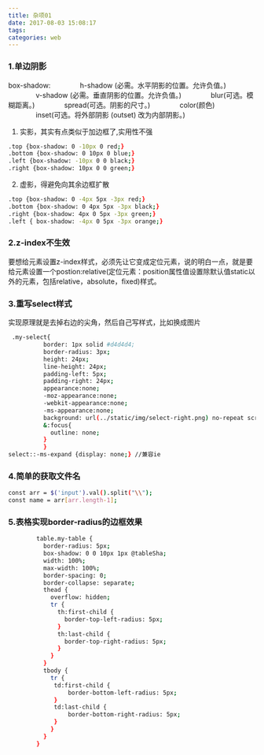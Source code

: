 ```yaml
---
title: 杂项01
date: 2017-08-03 15:08:17
tags:
categories: web
---
```


### 1.单边阴影
box-shadow:
　　　　h-shadow (必需。水平阴影的位置。允许负值。)
　　　　v-shadow (必需。垂直阴影的位置。允许负值。)
　　　　blur(可选。模糊距离。)
　　　　spread(可选。阴影的尺寸。)
　　　　color(颜色)
　　　　inset(可选。将外部阴影 (outset) 改为内部阴影。)
1. 实影，其实有点类似于加边框了,实用性不强
``` bash
.top {box-shadow: 0 -10px 0 red;}
.bottom {box-shadow: 0 10px 0 blue;}
.left {box-shadow: -10px 0 0 black;}
.right {box-shadow: 10px 0 0 green;}
```
2. 虚影，得避免向其余边框扩散
``` bash
.top {box-shadow: 0 -4px 5px -3px red;}
.bottom {box-shadow: 0 4px 5px -3px black;}
.right {box-shadow: 4px 0 5px -3px green;}
.left { box-shadow: -4px 0 5px -3px orange;}
```
<!--MORE-->
### 2.z-index不生效
要想给元素设置z-index样式，必须先让它变成定位元素，说的明白一点，就是要给元素设置一个postion:relative(定位元素：position属性值设置除默认值static以外的元素，包括relative，absolute，fixed)样式。

### 3.重写select样式
实现原理就是去掉右边的尖角，然后自己写样式，比如换成图片
```bash
 .my-select{
          border: 1px solid #d4d4d4;
          border-radius: 3px;
          height: 24px;
          line-height: 24px;
          padding-left: 5px;
          padding-right: 24px;
          appearance:none;
          -moz-appearance:none;
          -webkit-appearance:none;
          -ms-appearance:none;
          background: url(../static/img/select-right.png) no-repeat scroll right center transparent;
          &:focus{
            outline: none;
          }
          }
select::-ms-expand {display: none;} //兼容ie
```

### 4.简单的获取文件名
```bash
const arr = $('input').val().split("\\");
const name = arr[arr.length-1];
```

### 5.表格实现border-radius的边框效果
```bash
        table.my-table {
          border-radius: 5px;
          box-shadow: 0 0 10px 1px @tableSha;
          width: 100%;
          max-width: 100%;
          border-spacing: 0;
          border-collapse: separate;
          thead {
            overflow: hidden;
            tr {
              th:first-child {
                border-top-left-radius: 5px;
              }
              th:last-child {
                border-top-right-radius: 5px;
              }
            }
          }
          tbody {
            tr {
             td:first-child {
                 border-bottom-left-radius: 5px;
             }
             td:last-child {
                 border-bottom-right-radius: 5px;
             }
            }
          }
        }

```